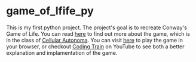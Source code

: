 # game_of_lfife_py
This is my first python project. The project's goal is to recreate Conway's Game of Life.
You can read [here](https://en.wikipedia.org/wiki/Conway%27s_Game_of_Life) to find out more about the
game, which is in the class of [Cellular Autonoma](https://en.wikipedia.org/wiki/Cellular_automaton). 
You can visit [here](https://bitstorm.org/gameoflife/) to play the game in your browser, or checkout
[Coding Train](https://www.youtube.com/watch?v=FWSR_7kZuYg) on YouTube to see both a better explanation and implamentation of the game.
